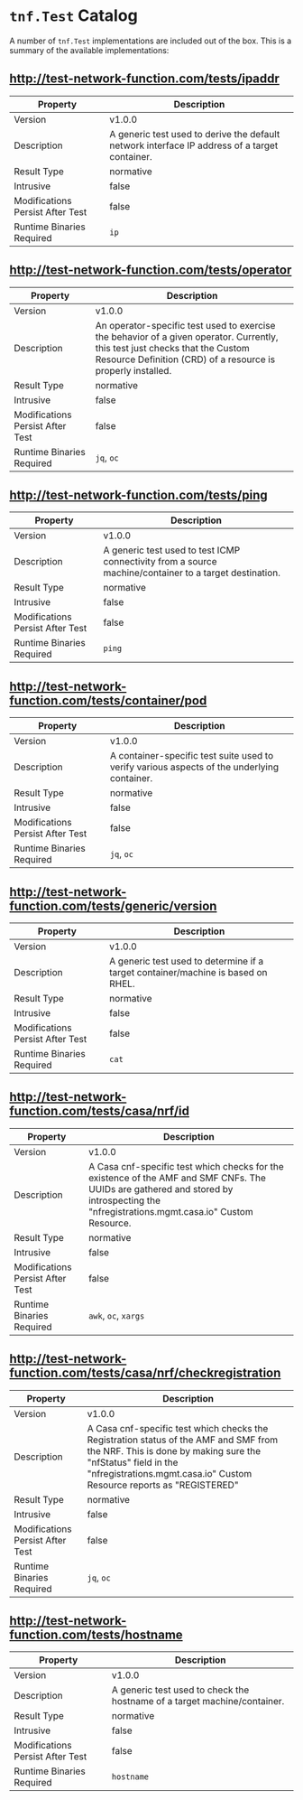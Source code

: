 # `tnf.Test` Catalog

A number of `tnf.Test` implementations are included out of the box.  This is a summary of the available implementations:
## http://test-network-function.com/tests/ipaddr
Property|Description
---|---
Version|v1.0.0
Description|A generic test used to derive the default network interface IP address of a target container.
Result Type|normative
Intrusive|false
Modifications Persist After Test|false
Runtime Binaries Required|`ip`

## http://test-network-function.com/tests/operator
Property|Description
---|---
Version|v1.0.0
Description|An operator-specific test used to exercise the behavior of a given operator.  Currently, this test just checks that the Custom Resource Definition (CRD) of a resource is properly installed.
Result Type|normative
Intrusive|false
Modifications Persist After Test|false
Runtime Binaries Required|`jq`, `oc`

## http://test-network-function.com/tests/ping
Property|Description
---|---
Version|v1.0.0
Description|A generic test used to test ICMP connectivity from a source machine/container to a target destination.
Result Type|normative
Intrusive|false
Modifications Persist After Test|false
Runtime Binaries Required|`ping`

## http://test-network-function.com/tests/container/pod
Property|Description
---|---
Version|v1.0.0
Description|A container-specific test suite used to verify various aspects of the underlying container.
Result Type|normative
Intrusive|false
Modifications Persist After Test|false
Runtime Binaries Required|`jq`, `oc`

## http://test-network-function.com/tests/generic/version
Property|Description
---|---
Version|v1.0.0
Description|A generic test used to determine if a target container/machine is based on RHEL.
Result Type|normative
Intrusive|false
Modifications Persist After Test|false
Runtime Binaries Required|`cat`

## http://test-network-function.com/tests/casa/nrf/id
Property|Description
---|---
Version|v1.0.0
Description|A Casa cnf-specific test which checks for the existence of the AMF and SMF CNFs.  The UUIDs are gathered and stored by introspecting the "nfregistrations.mgmt.casa.io" Custom Resource.
Result Type|normative
Intrusive|false
Modifications Persist After Test|false
Runtime Binaries Required|`awk`, `oc`, `xargs`

## http://test-network-function.com/tests/casa/nrf/checkregistration
Property|Description
---|---
Version|v1.0.0
Description|A Casa cnf-specific test which checks the Registration status of the AMF and SMF from the NRF.  This is done by making sure the "nfStatus" field in the "nfregistrations.mgmt.casa.io" Custom Resource reports as "REGISTERED"
Result Type|normative
Intrusive|false
Modifications Persist After Test|false
Runtime Binaries Required|`jq`, `oc`

## http://test-network-function.com/tests/hostname
Property|Description
---|---
Version|v1.0.0
Description|A generic test used to check the hostname of a target machine/container.
Result Type|normative
Intrusive|false
Modifications Persist After Test|false
Runtime Binaries Required|`hostname`

